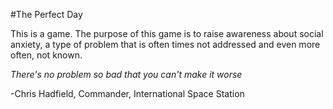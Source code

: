 #The Perfect Day

This is a game. The purpose of this game is to raise awareness about social anxiety, a type of problem that is often times not addressed and even more often, not known.

*There's no problem so bad that you can't make it worse*

-Chris Hadfield, Commander, International Space Station
